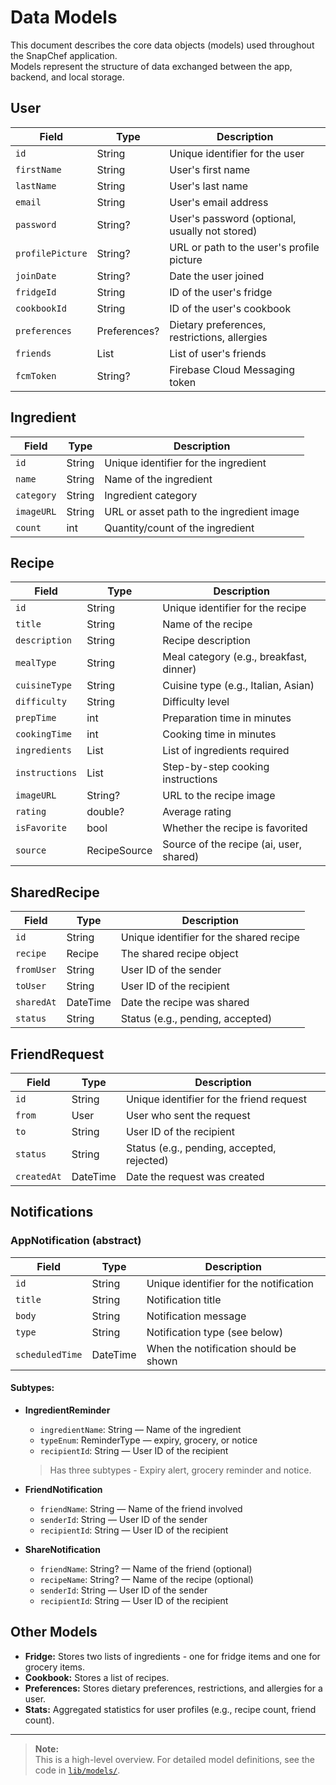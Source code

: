 # Data Models

This document describes the core data objects (models) used throughout the SnapChef application.  
Models represent the structure of data exchanged between the app, backend, and local storage.


## User

| Field           | Type           | Description                                   |
|-----------------|----------------|-----------------------------------------------|
| `id`            | String         | Unique identifier for the user                |
| `firstName`     | String         | User's first name                             |
| `lastName`      | String         | User's last name                              |
| `email`         | String         | User's email address                          |
| `password`      | String?        | User's password (optional, usually not stored)|
| `profilePicture`| String?        | URL or path to the user's profile picture     |
| `joinDate`      | String?        | Date the user joined                          |
| `fridgeId`      | String         | ID of the user's fridge                       |
| `cookbookId`    | String         | ID of the user's cookbook                     |
| `preferences`   | Preferences?   | Dietary preferences, restrictions, allergies  |
| `friends`       | List<User>     | List of user's friends                        |
| `fcmToken`      | String?        | Firebase Cloud Messaging token                |


## Ingredient

| Field           | Type      | Description                                   |
|-----------------|-----------|-----------------------------------------------|
| `id`            | String    | Unique identifier for the ingredient          |
| `name`          | String    | Name of the ingredient                        |
| `category`      | String    | Ingredient category                           |
| `imageURL`      | String    | URL or asset path to the ingredient image     |
| `count`         | int       | Quantity/count of the ingredient              |


## Recipe

| Field           | Type               | Description                                 |
|-----------------|--------------------|---------------------------------------------|
| `id`            | String             | Unique identifier for the recipe            |
| `title`         | String             | Name of the recipe                          |
| `description`   | String             | Recipe description                          |
| `mealType`      | String             | Meal category (e.g., breakfast, dinner)     |
| `cuisineType`   | String             | Cuisine type (e.g., Italian, Asian)         |
| `difficulty`    | String             | Difficulty level                            |
| `prepTime`      | int                | Preparation time in minutes                 |
| `cookingTime`   | int                | Cooking time in minutes                     |
| `ingredients`   | List<Ingredient>   | List of ingredients required                |
| `instructions`  | List<String>       | Step-by-step cooking instructions           |
| `imageURL`      | String?            | URL to the recipe image                     |
| `rating`        | double?            | Average rating                              |
| `isFavorite`    | bool               | Whether the recipe is favorited             |
| `source`        | RecipeSource       | Source of the recipe (ai, user, shared)     |


## SharedRecipe

| Field           | Type      | Description                                   |
|-----------------|-----------|-----------------------------------------------|
| `id`            | String    | Unique identifier for the shared recipe       |
| `recipe`        | Recipe    | The shared recipe object                      |
| `fromUser`      | String    | User ID of the sender                         |
| `toUser`        | String    | User ID of the recipient                      |
| `sharedAt`      | DateTime  | Date the recipe was shared                    |
| `status`        | String    | Status (e.g., pending, accepted)              |


## FriendRequest

| Field           | Type      | Description                                   |
|-----------------|-----------|-----------------------------------------------|
| `id`            | String    | Unique identifier for the friend request      |
| `from`          | User      | User who sent the request                     |
| `to`            | String    | User ID of the recipient                      |
| `status`        | String    | Status (e.g., pending, accepted, rejected)    |
| `createdAt`     | DateTime  | Date the request was created                  |


## Notifications

### AppNotification (abstract)

| Field           | Type      | Description                                   |
|-----------------|-----------|-----------------------------------------------|
| `id`            | String    | Unique identifier for the notification        |
| `title`         | String    | Notification title                            |
| `body`          | String    | Notification message                          |
| `type`          | String    | Notification type (see below)                 |
| `scheduledTime` | DateTime  | When the notification should be shown         |


#### Subtypes:

- **IngredientReminder**
  - `ingredientName`: String — Name of the ingredient
  - `typeEnum`: ReminderType — expiry, grocery, or notice
  - `recipientId`: String — User ID of the recipient
  > Has three subtypes - Expiry alert, grocery reminder and notice.

- **FriendNotification**
  - `friendName`: String — Name of the friend involved
  - `senderId`: String — User ID of the sender
  - `recipientId`: String — User ID of the recipient

- **ShareNotification**
  - `friendName`: String? — Name of the friend (optional)
  - `recipeName`: String? — Name of the recipe (optional)
  - `senderId`: String — User ID of the sender
  - `recipientId`: String — User ID of the recipient


## Other Models

- **Fridge:** Stores two lists of ingredients - one for fridge items and one for grocery items.
- **Cookbook:** Stores a list of recipes.
- **Preferences:** Stores dietary preferences, restrictions, and allergies for a user.
- **Stats:** Aggregated statistics for user profiles (e.g., recipe count, friend count).

  
---

> **Note:**  
> This is a high-level overview. For detailed model definitions, see the code in [`lib/models/`](../lib/models/).